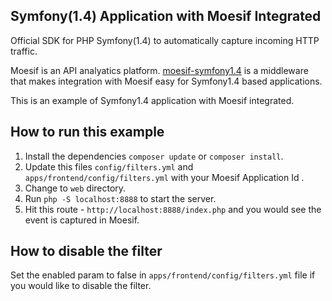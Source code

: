 ## Symfony(1.4) Application with Moesif Integrated

Official SDK for PHP Symfony(1.4) to automatically capture incoming HTTP traffic.

Moesif is an API analyatics platform. [moesif-symfony1.4](https://github.com/Moesif/moesif-laravel)
is a middleware that makes integration with Moesif easy for Symfony1.4 based applications.

This is an example of Symfony1.4 application with Moesif integrated.

## How to run this example

1. Install the dependencies `composer update` or `composer install`.
1. Update this files `config/filters.yml` and `apps/frontend/config/filters.yml` with your Moesif Application Id .
2. Change to `web` directory.
3. Run `php -S localhost:8888` to start the server.
4. Hit this route - `http://localhost:8888/index.php` and you would see the event is captured in Moesif.

## How to disable the filter
Set the enabled param to false in `apps/frontend/config/filters.yml` file if you would like to disable the filter.